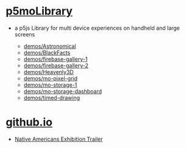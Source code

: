 # [p5moLibrary](https://github.com/molab-itp/p5moLibrary)

- a p5js Library for multi device experiences on handheld and large screens

  - [demos/Astronomical](demos/Astronomical?v=40)
  - [demos/BlackFacts](demos/BlackFacts?v=40)
  - [demos/firebase-gallery-1](demos/firebase-gallery-1/)
  - [demos/firebase-gallery-2](demos/firebase-gallery-2)
  - [demos/Heavenly3D](demos/Heavenly3D?v=40)
  - [demos/mo-pixel-grid](demos/mo-pixel-grid?v=40)
  - [demos/mo-storage-1](demos/mo-storage-1)
  - [demos/mo-storage-dashboard](demos/mo-storage-dashboard?v=40)
  - [demos/timed-drawing](demos/timed-drawing)

# [github.io](https://molab-itp.github.io/p5moLibrary/src?v=40)

- [Native Americans Exhibition Trailer](demos/BlackFacts?playlist=hpjNGTYvpxw)

<!--
# https://www.youtube.com/watch?v=hpjNGTYvpxw
# The Land Carries Our Ancestors: Contemporary Art by Native Americans Exhibition Trailer
 -->
